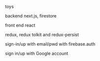 toys

backend next.js, firestore

front end react

redux, redux tolkit and redux-persist

sign-in/up with email/pwd with firebase.auth

sign in/up with Google account
